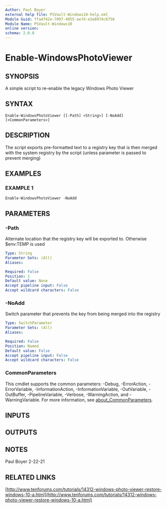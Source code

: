 ```yaml
---
Author: Paul Boyer
external help file: PSVault-Windows10-help.xml
Module Guid: ffa4f42e-7097-4055-ae7d-e2e8974c6758
Module Name: PSVault-Windows10
online version:
schema: 2.0.0
---
```


# Enable-WindowsPhotoViewer

## SYNOPSIS
A simple script to re-enable the legacy Windows Photo Viewer

## SYNTAX

```
Enable-WindowsPhotoViewer [[-Path] <String>] [-NoAdd] [<CommonParameters>]
```

## DESCRIPTION
The script exports pre-formatted text to a registry key that is then merged with the system registry by the script (unless parameter is passed to prevent merging)

## EXAMPLES

### EXAMPLE 1
```
Enable-WindowsPhotoViewer -NoAdd
```

## PARAMETERS

### -Path
Alternate location that the registry key will be exported to.
Otherwise $env:TEMP is used

```yaml
Type: String
Parameter Sets: (All)
Aliases:

Required: False
Position: 1
Default value: None
Accept pipeline input: False
Accept wildcard characters: False
```

### -NoAdd
Switch parameter that prevents the key from being merged into the registry

```yaml
Type: SwitchParameter
Parameter Sets: (All)
Aliases:

Required: False
Position: Named
Default value: False
Accept pipeline input: False
Accept wildcard characters: False
```

### CommonParameters
This cmdlet supports the common parameters: -Debug, -ErrorAction, -ErrorVariable, -InformationAction, -InformationVariable, -OutVariable, -OutBuffer, -PipelineVariable, -Verbose, -WarningAction, and -WarningVariable. For more information, see [about_CommonParameters](http://go.microsoft.com/fwlink/?LinkID=113216).

## INPUTS

## OUTPUTS

## NOTES
Paul Boyer 2-22-21

## RELATED LINKS

[http://www.tenforums.com/tutorials/14312-windows-photo-viewer-restore-windows-10-a.html](http://www.tenforums.com/tutorials/14312-windows-photo-viewer-restore-windows-10-a.html)

